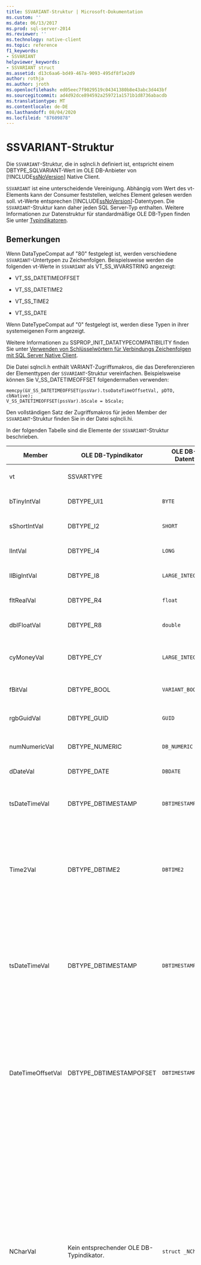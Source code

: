 ```yaml
---
title: SSVARIANT-Struktur | Microsoft-Dokumentation
ms.custom: ''
ms.date: 06/13/2017
ms.prod: sql-server-2014
ms.reviewer: ''
ms.technology: native-client
ms.topic: reference
f1_keywords:
- SSVARIANT
helpviewer_keywords:
- SSVARIANT struct
ms.assetid: d13c6aa6-bd49-467a-9093-495df8f1e2d9
author: rothja
ms.author: jroth
ms.openlocfilehash: ed05eec7f9029519c04341380b8e43abc3d443bf
ms.sourcegitcommit: ad4d92dce894592a259721a1571b1d8736abacdb
ms.translationtype: MT
ms.contentlocale: de-DE
ms.lasthandoff: 08/04/2020
ms.locfileid: "87609878"
---
```

# <a name="ssvariant-structure"></a>SSVARIANT-Struktur
  Die `SSVARIANT`-Struktur, die in sqlncli.h definiert ist, entspricht einem DBTYPE_SQLVARIANT-Wert im OLE DB-Anbieter von [!INCLUDE[ssNoVersion](../../includes/ssnoversion-md.md)] Native Client.  
  
 `SSVARIANT` ist eine unterscheidende Vereinigung. Abhängig vom Wert des vt-Elements kann der Consumer feststellen, welches Element gelesen werden soll. vt-Werte entsprechen [!INCLUDE[ssNoVersion](../../includes/ssnoversion-md.md)]-Datentypen. Die `SSVARIANT`-Struktur kann daher jeden SQL Server-Typ enthalten. Weitere Informationen zur Datenstruktur für standardmäßige OLE DB-Typen finden Sie unter [Typindikatoren](https://go.microsoft.com/fwlink/?LinkId=122171).  
  
## <a name="remarks"></a>Bemerkungen  
 Wenn DataTypeCompat auf "80" festgelegt ist, werden verschiedene `SSVARIANT`-Untertypen zu Zeichenfolgen. Beispielsweise werden die folgenden vt-Werte in `SSVARIANT` als VT_SS_WVARSTRING angezeigt:  
  
-   VT_SS_DATETIMEOFFSET  
  
-   VT_SS_DATETIME2  
  
-   VT_SS_TIME2  
  
-   VT_SS_DATE  
  
 Wenn DateTypeCompat auf "0" festgelegt ist, werden diese Typen in ihrer systemeigenen Form angezeigt.  
  
 Weitere Informationen zu SSPROP_INIT_DATATYPECOMPATIBILITY finden Sie unter [Verwenden von Schlüsselwörtern für Verbindungs Zeichenfolgen mit SQL Server Native Client](../native-client/applications/using-connection-string-keywords-with-sql-server-native-client.md).  
  
 Die Datei sqlncli.h enthält VARIANT-Zugriffsmakros, die das Dereferenzieren der Elementtypen der `SSVARIANT`-Struktur vereinfachen. Beispielsweise können Sie V_SS_DATETIMEOFFSET folgendermaßen verwenden:  
  
```  
memcpy(&V_SS_DATETIMEOFFSET(pssVar).tsoDateTimeOffsetVal, pDTO, cbNative);  
V_SS_DATETIMEOFFSET(pssVar).bScale = bScale;  
```  
  
 Den vollständigen Satz der Zugriffsmakros für jeden Member der `SSVARIANT`-Struktur finden Sie in der Datei sqlncli.hi.  
  
 In der folgenden Tabelle sind die Elemente der `SSVARIANT`-Struktur beschrieben.  
  
|Member|OLE DB-Typindikator|OLE DB-C-Datentyp|vt-Wert|Kommentare|  
|------------|---------------------------|------------------------|--------------|--------------|  
|vt|SSVARTYPE|||Gibt den Typ des Werts in der `SSVARIANT`-Struktur an.|  
|bTinyIntVal|DBTYPE_UI1|`BYTE`|`VT_SS_UI1`|Unterstützt den `tinyint`-Datentyp von [!INCLUDE[ssNoVersion](../../includes/ssnoversion-md.md)].|  
|sShortIntVal|DBTYPE_I2|`SHORT`|`VT_SS_I2`|Unterstützt den `smallint`-Datentyp von [!INCLUDE[ssNoVersion](../../includes/ssnoversion-md.md)].|  
|lIntVal|DBTYPE_I4|`LONG`|`VT_SS_I4`|Unterstützt den `int`-Datentyp von [!INCLUDE[ssNoVersion](../../includes/ssnoversion-md.md)].|  
|llBigIntVal|DBTYPE_I8|`LARGE_INTEGER`|`VT_SS_I8`|Unterstützt den `bigint`-Datentyp von [!INCLUDE[ssNoVersion](../../includes/ssnoversion-md.md)].|  
|fltRealVal|DBTYPE_R4|`float`|`VT_SS_R4`|Unterstützt den `real`-Datentyp von [!INCLUDE[ssNoVersion](../../includes/ssnoversion-md.md)].|  
|dblFloatVal|DBTYPE_R8|`double`|`VT_SS_R8`|Unterstützt den `float`-Datentyp von [!INCLUDE[ssNoVersion](../../includes/ssnoversion-md.md)].|  
|cyMoneyVal|DBTYPE_CY|`LARGE_INTEGER`|**VT_SS_MONEY VT_SS_SMALLMONEY**|Unterstützt die `money` Datentypen und **smallmoney** [!INCLUDE[ssNoVersion](../../includes/ssnoversion-md.md)] .|  
|fBitVal|DBTYPE_BOOL|`VARIANT_BOOL`|`VT_SS_BIT`|Unterstützt den `bit`-Datentyp von [!INCLUDE[ssNoVersion](../../includes/ssnoversion-md.md)].|  
|rgbGuidVal|DBTYPE_GUID|`GUID`|`VT_SS_GUID`|Unterstützt den `uniqueidentifier`-Datentyp von [!INCLUDE[ssNoVersion](../../includes/ssnoversion-md.md)].|  
|numNumericVal|DBTYPE_NUMERIC|`DB_NUMERIC`|`VT_SS_NUMERIC`|Unterstützt den `numeric`-Datentyp von [!INCLUDE[ssNoVersion](../../includes/ssnoversion-md.md)].|  
|dDateVal|DBTYPE_DATE|`DBDATE`|`VT_SS_DATE`|Unterstützt den `date`-Datentyp von [!INCLUDE[ssNoVersion](../../includes/ssnoversion-md.md)].|  
|tsDateTimeVal|DBTYPE_DBTIMESTAMP|`DBTIMESTAMP`|`VT_SS_SMALLDATETIME VT_SS_DATETIME VT_SS_DATETIME2`|Unterstützt die Datentypen `smalldatetime`, `datetime` und `datetime2` von [!INCLUDE[ssNoVersion](../../includes/ssnoversion-md.md)].|  
|Time2Val|DBTYPE_DBTIME2|`DBTIME2`|`VT_SS_TIME2`|Unterstützt den `time`-Datentyp von [!INCLUDE[ssNoVersion](../../includes/ssnoversion-md.md)].<br /><br /> Beinhaltet die folgenden Member:<br /><br /> *tTime2Val* ( `DBTIME2` )<br /><br /> *bScale* ( `BYTE` ) gibt den Wert für die Skala für *tTime2Val* an.|  
|tsDateTimeVal|DBTYPE_DBTIMESTAMP|`DBTIMESTAMP`|`VT_SS_DATETIME2`|Unterstützt den `datetime2`-Datentyp von [!INCLUDE[ssNoVersion](../../includes/ssnoversion-md.md)].<br /><br /> Beinhaltet die folgenden Member:<br /><br /> *tsDataTimeVal* (DBTIMESTAMP)<br /><br /> *bScale* ( `BYTE` ) gibt die Skalierung für den Wert " *tdatatimeval* " an.|  
|DateTimeOffsetVal|DBTYPE_DBTIMESTAMPOFSET|`DBTIMESTAMPOFFSET`|`VT_SS_DATETIMEOFFSET`|Unterstützt den `datetimeoffset`-Datentyp von [!INCLUDE[ssNoVersion](../../includes/ssnoversion-md.md)].<br /><br /> Beinhaltet die folgenden Member:<br /><br /> *tsodatetimeoffsetval* ( `DBTIMESTAMPOFFSET` )<br /><br /> *bScale* ( `BYTE` ) gibt die Skala für den Wert " *tsodatetimeoffsetval* " an.|  
|NCharVal|Kein entsprechender OLE DB-Typindikator.|`struct _NCharVal`|`VT_SS_WVARSTRING,`<br /><br /> `VT_SS_WSTRING`|Unterstützt die `nchar` Datentypen und **nvarchar** [!INCLUDE[ssNoVersion](../../includes/ssnoversion-md.md)] .<br /><br /> Beinhaltet die folgenden Member:<br /><br /> *sActualLength* ( `SHORT` ) gibt die tatsächliche Länge der Zeichenfolge an, auf die *pwchNCharVal* zeigt. Beinhaltet nicht den abschließenden Nullwert.<br /><br /> *sMaxLength* ( `SHORT` ) gibt die maximale Länge für die Zeichenfolge an, auf die *pwchNCharVal* zeigt.<br /><br /> *pwchNCharVal* ( `WCHAR` \* )-Zeiger auf die Zeichenfolge.<br /><br /> Nicht verwendete Member: *rgbReserved*, *dwReserved* und *pwchReserved*.|  
|CharVal|Kein entsprechender OLE DB-Typindikator.|`struct _CharVal`|`VT_SS_STRING,`<br /><br /> `VT_SS_VARSTRING`|Unterstützt die `char` Datentypen und **varchar** [!INCLUDE[ssNoVersion](../../includes/ssnoversion-md.md)] .<br /><br /> Beinhaltet die folgenden Member:<br /><br /> *sActualLength* ( `SHORT` ) gibt die tatsächliche Länge der Zeichenfolge an, auf die *pchCharVal* zeigt. Beinhaltet nicht den abschließenden Nullwert.<br /><br /> *sMaxLength* ( `SHORT` ) gibt die maximale Länge für die Zeichenfolge an, auf die *pchCharVal* zeigt.<br /><br /> *pchCharVal* ( `CHAR` \* )-Zeiger auf die Zeichenfolge.<br /><br /> Nicht verwendete Member:<br /><br /> *rgbReserved*, *dwReserved* und *pwchReserved*.|  
|BinaryVal|Kein entsprechender OLE DB-Typindikator.|`struct _BinaryVal`|`VT_SS_VARBINARY,`<br /><br /> `VT_SS_BINARY`|Unterstützt die `binary` Datentypen und **varbinary** [!INCLUDE[ssNoVersion](../../includes/ssnoversion-md.md)] .<br /><br /> Beinhaltet die folgenden Member:<br /><br /> *sActualLength* ( `SHORT` ) gibt die tatsächliche Länge der Daten an, auf die *prgbBinaryVal* verweist.<br /><br /> *sMaxLength* ( `SHORT` ) gibt die maximale Länge für die Daten an, auf die *prgbBinaryVal* verweist.<br /><br /> *prgbBinaryVal* ( `BYTE` \* )-Zeiger auf die Binärdaten.<br /><br /> Nicht verwendeter Member: *dwReserved*.|  
|UnknownType|NICHT VERWENDET|NICHT VERWENDET|NICHT VERWENDET|NICHT VERWENDET|  
|BLOBType|NICHT VERWENDET|NICHT VERWENDET|NICHT VERWENDET|NICHT VERWENDET|  
  
## <a name="see-also"></a>Weitere Informationen  
 [Datentypen &#40;OLE DB&#41;](data-types-ole-db.md)  
  
  

